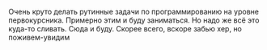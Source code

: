 Очень круто делать рутинные задачи по программированию на уровне первокурсника.
Примерно этим и буду заниматься. 
Но надо же всё это куда-то сливать.
Сюда и буду.
Скорее всего, вскоре забью хер, но поживем-увидим